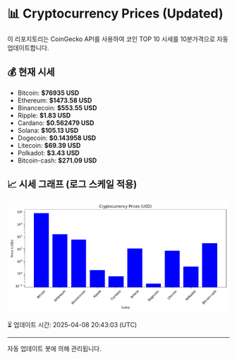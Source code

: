 
# 📊 Cryptocurrency Prices (Updated)

이 리포지토리는 CoinGecko API를 사용하여 코인 TOP 10 시세를 10분가격으로 자동 업데이트합니다.

## 💰 현재 시세
- Bitcoin: **$76935 USD**
- Ethereum: **$1473.58 USD**
- Binancecoin: **$553.55 USD**
- Ripple: **$1.83 USD**
- Cardano: **$0.562479 USD**
- Solana: **$105.13 USD**
- Dogecoin: **$0.143958 USD**
- Litecoin: **$69.39 USD**
- Polkadot: **$3.43 USD**
- Bitcoin-cash: **$271.09 USD**

## 📈 시세 그래프 (로그 스케일 적용)
![Crypto Prices](crypto_prices.png)

⏳ 업데이트 시간: 2025-04-08 20:43:03 (UTC)

---
자동 업데이트 봇에 의해 관리됩니다.
